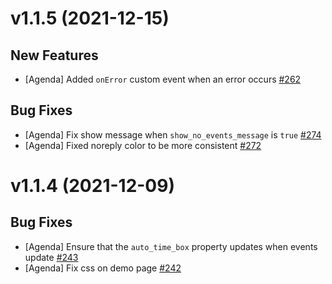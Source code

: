 # v1.1.5 (2021-12-15)

## New Features

- [Agenda] Added `onError` custom event when an error occurs [#262](https://github.com/nylas/components/pull/262)

## Bug Fixes

- [Agenda] Fix show message when `show_no_events_message` is `true` [#274](https://github.com/nylas/components/pull/274)
- [Agenda] Fixed noreply color to be more consistent [#272](https://github.com/nylas/components/pull/272)

# v1.1.4 (2021-12-09)

## Bug Fixes

- [Agenda] Ensure that the `auto_time_box` property updates when events update [#243](https://github.com/nylas/components/pull/243)
- [Agenda] Fix css on demo page [#242](https://github.com/nylas/components/pull/242)
